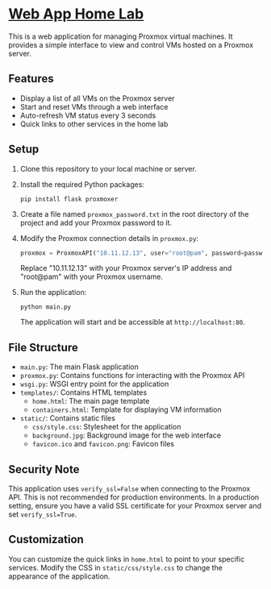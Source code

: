 # [Web App Home Lab](https://github.com/VizzleTF/home_lab)

This is a web application for managing Proxmox virtual machines. It provides a simple interface to view and control VMs hosted on a Proxmox server.

## Features

- Display a list of all VMs on the Proxmox server
- Start and reset VMs through a web interface
- Auto-refresh VM status every 3 seconds
- Quick links to other services in the home lab

## Setup

1. Clone this repository to your local machine or server.

2. Install the required Python packages:
   ```
   pip install flask proxmoxer
   ```

3. Create a file named `proxmox_password.txt` in the root directory of the project and add your Proxmox password to it.

4. Modify the Proxmox connection details in `proxmox.py`:
   ```python
   proxmox = ProxmoxAPI("10.11.12.13", user="root@pam", password=password, verify_ssl=False)
   ```
   Replace "10.11.12.13" with your Proxmox server's IP address and "root@pam" with your Proxmox username.

5. Run the application:
   ```
   python main.py
   ```

   The application will start and be accessible at `http://localhost:80`.

## File Structure

- `main.py`: The main Flask application
- `proxmox.py`: Contains functions for interacting with the Proxmox API
- `wsgi.py`: WSGI entry point for the application
- `templates/`: Contains HTML templates
  - `home.html`: The main page template
  - `containers.html`: Template for displaying VM information
- `static/`: Contains static files
  - `css/style.css`: Stylesheet for the application
  - `background.jpg`: Background image for the web interface
  - `favicon.ico` and `favicon.png`: Favicon files

## Security Note

This application uses `verify_ssl=False` when connecting to the Proxmox API. This is not recommended for production environments. In a production setting, ensure you have a valid SSL certificate for your Proxmox server and set `verify_ssl=True`.

## Customization

You can customize the quick links in `home.html` to point to your specific services. Modify the CSS in `static/css/style.css` to change the appearance of the application.
